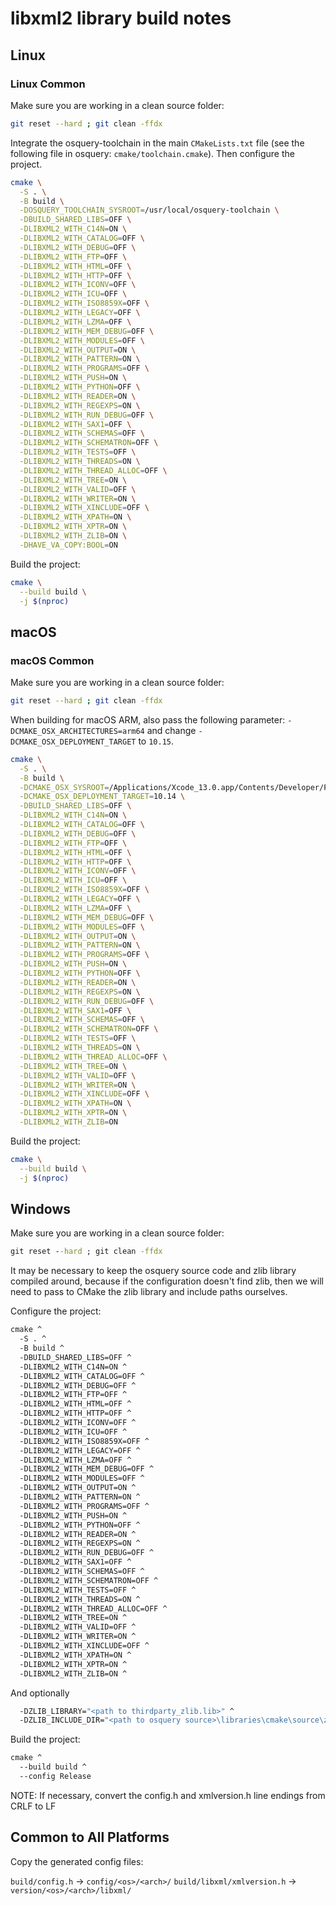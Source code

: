 # libxml2 library build notes

## Linux

### Linux Common

Make sure you are working in a clean source folder:

```bash
git reset --hard ; git clean -ffdx
```

Integrate the osquery-toolchain in the main `CMakeLists.txt` file (see the following file in osquery: `cmake/toolchain.cmake`). Then configure the project.

```bash
cmake \
  -S . \
  -B build \
  -DOSQUERY_TOOLCHAIN_SYSROOT=/usr/local/osquery-toolchain \
  -DBUILD_SHARED_LIBS=OFF \
  -DLIBXML2_WITH_C14N=ON \
  -DLIBXML2_WITH_CATALOG=OFF \
  -DLIBXML2_WITH_DEBUG=OFF \
  -DLIBXML2_WITH_FTP=OFF \
  -DLIBXML2_WITH_HTML=OFF \
  -DLIBXML2_WITH_HTTP=OFF \
  -DLIBXML2_WITH_ICONV=OFF \
  -DLIBXML2_WITH_ICU=OFF \
  -DLIBXML2_WITH_ISO8859X=OFF \
  -DLIBXML2_WITH_LEGACY=OFF \
  -DLIBXML2_WITH_LZMA=OFF \
  -DLIBXML2_WITH_MEM_DEBUG=OFF \
  -DLIBXML2_WITH_MODULES=OFF \
  -DLIBXML2_WITH_OUTPUT=ON \
  -DLIBXML2_WITH_PATTERN=ON \
  -DLIBXML2_WITH_PROGRAMS=OFF \
  -DLIBXML2_WITH_PUSH=ON \
  -DLIBXML2_WITH_PYTHON=OFF \
  -DLIBXML2_WITH_READER=ON \
  -DLIBXML2_WITH_REGEXPS=ON \
  -DLIBXML2_WITH_RUN_DEBUG=OFF \
  -DLIBXML2_WITH_SAX1=OFF \
  -DLIBXML2_WITH_SCHEMAS=OFF \
  -DLIBXML2_WITH_SCHEMATRON=OFF \
  -DLIBXML2_WITH_TESTS=OFF \
  -DLIBXML2_WITH_THREADS=ON \
  -DLIBXML2_WITH_THREAD_ALLOC=OFF \
  -DLIBXML2_WITH_TREE=ON \
  -DLIBXML2_WITH_VALID=OFF \
  -DLIBXML2_WITH_WRITER=ON \
  -DLIBXML2_WITH_XINCLUDE=OFF \
  -DLIBXML2_WITH_XPATH=ON \
  -DLIBXML2_WITH_XPTR=ON \
  -DLIBXML2_WITH_ZLIB=ON \
  -DHAVE_VA_COPY:BOOL=ON
```

Build the project:

```bash
cmake \
  --build build \
  -j $(nproc)
```

## macOS

### macOS Common

Make sure you are working in a clean source folder:

```bash
git reset --hard ; git clean -ffdx
```

When building for macOS ARM, also pass the following parameter: `-DCMAKE_OSX_ARCHITECTURES=arm64` and change `-DCMAKE_OSX_DEPLOYMENT_TARGET` to `10.15`.

```bash
cmake \
  -S . \
  -B build \
  -DCMAKE_OSX_SYSROOT=/Applications/Xcode_13.0.app/Contents/Developer/Platforms/MacOSX.platform/Developer/SDKs/MacOSX11.3.sdk \
  -DCMAKE_OSX_DEPLOYMENT_TARGET=10.14 \
  -DBUILD_SHARED_LIBS=OFF \
  -DLIBXML2_WITH_C14N=ON \
  -DLIBXML2_WITH_CATALOG=OFF \
  -DLIBXML2_WITH_DEBUG=OFF \
  -DLIBXML2_WITH_FTP=OFF \
  -DLIBXML2_WITH_HTML=OFF \
  -DLIBXML2_WITH_HTTP=OFF \
  -DLIBXML2_WITH_ICONV=OFF \
  -DLIBXML2_WITH_ICU=OFF \
  -DLIBXML2_WITH_ISO8859X=OFF \
  -DLIBXML2_WITH_LEGACY=OFF \
  -DLIBXML2_WITH_LZMA=OFF \
  -DLIBXML2_WITH_MEM_DEBUG=OFF \
  -DLIBXML2_WITH_MODULES=OFF \
  -DLIBXML2_WITH_OUTPUT=ON \
  -DLIBXML2_WITH_PATTERN=ON \
  -DLIBXML2_WITH_PROGRAMS=OFF \
  -DLIBXML2_WITH_PUSH=ON \
  -DLIBXML2_WITH_PYTHON=OFF \
  -DLIBXML2_WITH_READER=ON \
  -DLIBXML2_WITH_REGEXPS=ON \
  -DLIBXML2_WITH_RUN_DEBUG=OFF \
  -DLIBXML2_WITH_SAX1=OFF \
  -DLIBXML2_WITH_SCHEMAS=OFF \
  -DLIBXML2_WITH_SCHEMATRON=OFF \
  -DLIBXML2_WITH_TESTS=OFF \
  -DLIBXML2_WITH_THREADS=ON \
  -DLIBXML2_WITH_THREAD_ALLOC=OFF \
  -DLIBXML2_WITH_TREE=ON \
  -DLIBXML2_WITH_VALID=OFF \
  -DLIBXML2_WITH_WRITER=ON \
  -DLIBXML2_WITH_XINCLUDE=OFF \
  -DLIBXML2_WITH_XPATH=ON \
  -DLIBXML2_WITH_XPTR=ON \
  -DLIBXML2_WITH_ZLIB=ON
```

Build the project:

```bash
cmake \
  --build build \
  -j $(nproc)
```

## Windows

Make sure you are working in a clean source folder:

```cmd
git reset --hard ; git clean -ffdx
```

It may be necessary to keep the osquery source code and zlib library compiled around,
because if the configuration doesn't find zlib, then we will need to pass to CMake the zlib library and include paths ourselves.

Configure the project:

```cmd
cmake ^
  -S . ^
  -B build ^
  -DBUILD_SHARED_LIBS=OFF ^
  -DLIBXML2_WITH_C14N=ON ^
  -DLIBXML2_WITH_CATALOG=OFF ^
  -DLIBXML2_WITH_DEBUG=OFF ^
  -DLIBXML2_WITH_FTP=OFF ^
  -DLIBXML2_WITH_HTML=OFF ^
  -DLIBXML2_WITH_HTTP=OFF ^
  -DLIBXML2_WITH_ICONV=OFF ^
  -DLIBXML2_WITH_ICU=OFF ^
  -DLIBXML2_WITH_ISO8859X=OFF ^
  -DLIBXML2_WITH_LEGACY=OFF ^
  -DLIBXML2_WITH_LZMA=OFF ^
  -DLIBXML2_WITH_MEM_DEBUG=OFF ^
  -DLIBXML2_WITH_MODULES=OFF ^
  -DLIBXML2_WITH_OUTPUT=ON ^
  -DLIBXML2_WITH_PATTERN=ON ^
  -DLIBXML2_WITH_PROGRAMS=OFF ^
  -DLIBXML2_WITH_PUSH=ON ^
  -DLIBXML2_WITH_PYTHON=OFF ^
  -DLIBXML2_WITH_READER=ON ^
  -DLIBXML2_WITH_REGEXPS=ON ^
  -DLIBXML2_WITH_RUN_DEBUG=OFF ^
  -DLIBXML2_WITH_SAX1=OFF ^
  -DLIBXML2_WITH_SCHEMAS=OFF ^
  -DLIBXML2_WITH_SCHEMATRON=OFF ^
  -DLIBXML2_WITH_TESTS=OFF ^
  -DLIBXML2_WITH_THREADS=ON ^
  -DLIBXML2_WITH_THREAD_ALLOC=OFF ^
  -DLIBXML2_WITH_TREE=ON ^
  -DLIBXML2_WITH_VALID=OFF ^
  -DLIBXML2_WITH_WRITER=ON ^
  -DLIBXML2_WITH_XINCLUDE=OFF ^
  -DLIBXML2_WITH_XPATH=ON ^
  -DLIBXML2_WITH_XPTR=ON ^
  -DLIBXML2_WITH_ZLIB=ON ^
```

And optionally
```cmd
  -DZLIB_LIBRARY="<path to thirdparty_zlib.lib>" ^
  -DZLIB_INCLUDE_DIR="<path to osquery source>\libraries\cmake\source\zlib\src"
```

Build the project:

```cmd
cmake ^
  --build build ^
  --config Release
```

NOTE: If necessary, convert the config.h and xmlversion.h line endings from CRLF to LF

## Common to All Platforms

Copy the generated config files:

`build/config.h` -> `config/<os>/<arch>/`
`build/libxml/xmlversion.h` -> `version/<os>/<arch>/libxml/`

